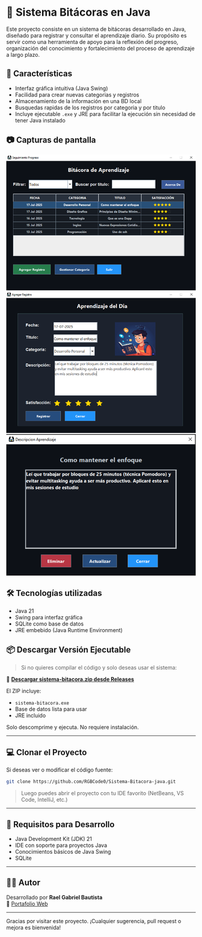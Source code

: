 # 📝 Sistema Bitácoras en Java

Este proyecto consiste en un sistema de bitácoras desarrollado en Java, diseñado para registrar y consultar el aprendizaje diario. Su propósito es servir como una herramienta de apoyo para la reflexión del progreso, organización del conocimiento y fortalecimiento del proceso de aprendizaje a largo plazo.

## 🚀 Características

- Interfaz gráfica intuitiva (Java Swing)
- Facilidad para crear nuevas categorias y registros
- Almacenamiento de la información en una BD local 
- Busquedas rapidas de los registros por categoria y por titulo
- Incluye ejecutable `.exe` y JRE para facilitar la ejecución sin necesidad de tener Java instalado

## 📷 Capturas de pantalla
![Pantalla Principal](img/Principal.png)
![Formulario de Bitácora](img/Registro.png)
![Pantalla Descripción](img/Descripcion.png)

## 🛠️ Tecnologías utilizadas

- Java 21
- Swing para interfaz gráfica
- SQLite como base de datos
- JRE embebido (Java Runtime Environment)

## 📦 Descargar Versión Ejecutable

> Si no quieres compilar el código y solo deseas usar el sistema:

🔽 **[Descargar sistema-bitacora.zip desde Releases](https://github.com/RGBCode0/sistema-bitacora/releases/latest)**

El ZIP incluye:
- `sistema-bitacora.exe`
- Base de datos lista para usar
- JRE incluido

Solo descomprime y ejecuta. No requiere instalación.

---

## 💻 Clonar el Proyecto

Si deseas ver o modificar el código fuente:

```bash
git clone https://github.com/RGBCode0/Sistema-Bitacora-java.git
```

> Luego puedes abrir el proyecto con tu IDE favorito (NetBeans, VS Code, IntelliJ, etc.)

---

## 📌 Requisitos para Desarrollo

- Java Development Kit (JDK) 21
- IDE con soporte para proyectos Java
- Conocimientos básicos de Java Swing
- SQLite 

---

## 🙋‍♂️ Autor

Desarrollado por **Rael Gabriel Bautista**  
🔗 [Portafolio Web](https://mistiorgbcode.com)

---
Gracias por visitar este proyecto. ¡Cualquier sugerencia, pull request o mejora es bienvenida! 



